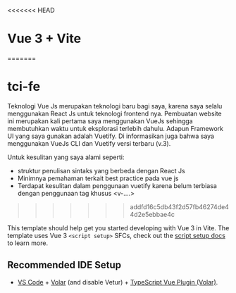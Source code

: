 <<<<<<< HEAD
# Vue 3 + Vite
=======
# tci-fe
Teknologi Vue Js merupakan teknologi baru bagi saya, karena saya selalu menggunakan React Js untuk teknologi frontend nya. Pembuatan website ini merupakan kali pertama saya menggunakan VueJs sehingga membutuhkan waktu untuk eksplorasi terlebih dahulu. Adapun Framework UI yang saya gunakan adalah Vuetify. Di informasikan juga bahwa saya menggunakan VueJs CLI dan Vuetify versi terbaru (v.3).

Untuk kesulitan yang saya alami seperti:
- struktur penulisan sintaks yang berbeda dengan React Js
- Minimnya pemahaman terkait best practice pada vue js
- Terdapat kesulitan dalam penggunaan vuetify karena belum terbiasa dengan penggunaan tag khusus <v-....>
>>>>>>> addfd16c5db43f2d57fb46274de44d2e5ebbae4c

This template should help get you started developing with Vue 3 in Vite. The template uses Vue 3 `<script setup>` SFCs, check out the [script setup docs](https://v3.vuejs.org/api/sfc-script-setup.html#sfc-script-setup) to learn more.

## Recommended IDE Setup

- [VS Code](https://code.visualstudio.com/) + [Volar](https://marketplace.visualstudio.com/items?itemName=Vue.volar) (and disable Vetur) + [TypeScript Vue Plugin (Volar)](https://marketplace.visualstudio.com/items?itemName=Vue.vscode-typescript-vue-plugin).
